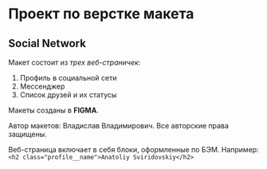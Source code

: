 # Проект по верстке макета
## Social Network

Макет состоит из *трех веб-страничек*:
1. Профиль в социальной сети
2. Мессенджер
3. Список друзей и их статусы

Макеты созданы в **FIGMA**.

Автор макетов: Владислав Владимирович. 
Все авторские права защищены.

Веб-страница включает в себя блоки, оформленные по БЭМ. 
Например: ` <h2 class="profile__name">Anatoliy Sviridovskiy</h2>`